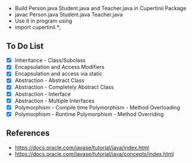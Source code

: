 ##
- Build Person.java Student.java and Teacher.java in Cupertinii Package
- javac Person.java Student.java Teacher.java
- Use it in program using
- import cupertinii.*;

## To Do List

- [x] Inheritance - Class/Subclass
- [x] Encapsulation and Access Modifiers
- [x] Encapsulation and access via static 
- [x] Abstraction - Abstract Class
- [x] Abstraction - Completely Abstract Class
- [x] Abstraction - Interface
- [x] Abstraction - Multiple Interfaces
- [x] Polymorphism - Compile time Polymorphism - Method Overloading
- [x] Polymorphism - Runtime Polymorphism - Method Overriding

## References
- https://docs.oracle.com/javase/tutorial/java/index.html
- https://docs.oracle.com/javase/tutorial/java/concepts/index.html
